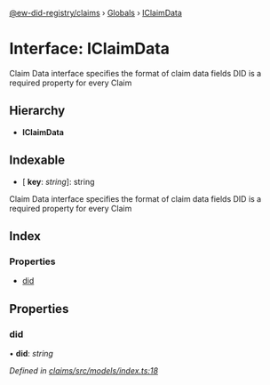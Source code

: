 [@ew-did-registry/claims](../README.md) › [Globals](../globals.md) › [IClaimData](iclaimdata.md)

# Interface: IClaimData

Claim Data interface specifies the format of claim data fields
DID is a required property for every Claim

## Hierarchy

* **IClaimData**

## Indexable

* \[ **key**: *string*\]: string

Claim Data interface specifies the format of claim data fields
DID is a required property for every Claim

## Index

### Properties

* [did](iclaimdata.md#did)

## Properties

###  did

• **did**: *string*

*Defined in [claims/src/models/index.ts:18](https://github.com/energywebfoundation/ew-did-registry/blob/a7d7702/packages/claims/src/models/index.ts#L18)*
